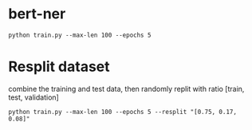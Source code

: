 # bert-ner
```
python train.py --max-len 100 --epochs 5 
```
# Resplit dataset
combine the training and test data, then randomly replit with ratio [train, test, validation]
```
python train.py --max-len 100 --epochs 5 --resplit "[0.75, 0.17, 0.08]"
```
